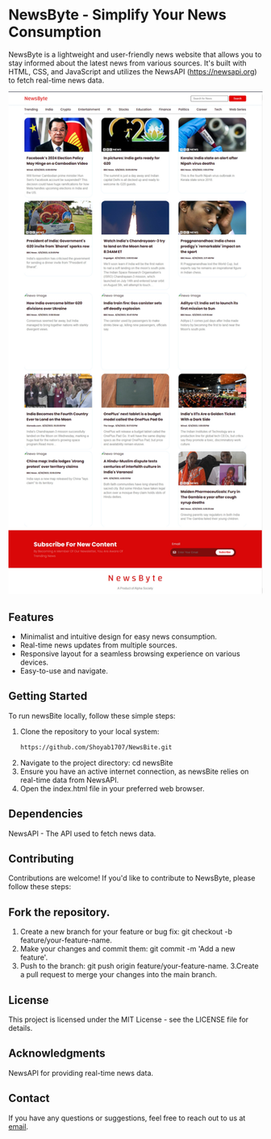 # NewsByte - Simplify Your News Consumption

NewsByte is a lightweight and user-friendly news website that allows you to stay informed about the latest news from various sources. It's built with HTML, CSS, and JavaScript and utilizes the NewsAPI (https://newsapi.org) to fetch real-time news data.

![newsBite Screenshot](ScreenShot/snapshot.jpg)

## Features

- Minimalist and intuitive design for easy news consumption.
- Real-time news updates from multiple sources.
- Responsive layout for a seamless browsing experience on various devices.
- Easy-to-use and navigate.

## Getting Started

To run newsBite locally, follow these simple steps:

1. Clone the repository to your local system:
   ```bash
   https://github.com/Shoyab1707/NewsBite.git
2. Navigate to the project directory: cd newsBite
3. Ensure you have an active internet connection, as newsBite relies on real-time data from NewsAPI.
4. Open the index.html file in your preferred web browser.

## Dependencies
NewsAPI - The API used to fetch news data.

## Contributing
Contributions are welcome! If you'd like to contribute to NewsByte, please follow these steps:

## Fork the repository.
1. Create a new branch for your feature or bug fix: git checkout -b feature/your-feature-name.
2. Make your changes and commit them: git commit -m 'Add a new feature'.
3. Push to the branch: git push origin feature/your-feature-name.
3.Create a pull request to merge your changes into the main branch.

## License
This project is licensed under the MIT License - see the LICENSE file for details.

## Acknowledgments
NewsAPI for providing real-time news data.

## Contact
If you have any questions or suggestions, feel free to reach out to us at [email](shoyabmansuri916@gmail.com).
